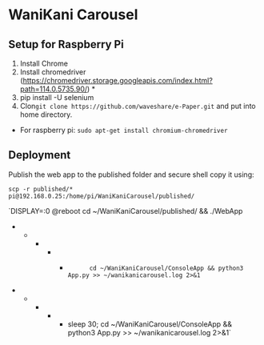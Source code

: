 # WaniKani Carousel

## Setup for Raspberry Pi

1. Install Chrome
2. Install chromedriver (https://chromedriver.storage.googleapis.com/index.html?path=114.0.5735.90/) *
3. pip install -U selenium
4. Clon`git clone https://github.com/waveshare/e-Paper.git` and put into home directory.
* For raspberry pi: `sudo apt-get install chromium-chromedriver`

## Deployment

Publish the web app to the published folder and secure shell copy it using:

`scp -r published/* pi@192.168.0.25:/home/pi/WaniKaniCarousel/published/`

`DISPLAY=:0
@reboot cd ~/WaniKaniCarousel/published/ && ./WebApp
* * * * *           cd ~/WaniKaniCarousel/ConsoleApp && python3 App.py >> ~/wanikanicarousel.log 2>&1
* * * * * sleep 30; cd ~/WaniKaniCarousel/ConsoleApp && python3 App.py >> ~/wanikanicarousel.log 2>&1`


